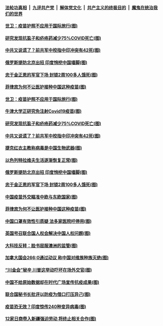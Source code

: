 

####  [法轮功真相](../../../../basic/blob/master/README.md?t=02260601) &nbsp;|&nbsp; [九评共产党](../../../../9ping.md/blob/master/README.md?t=02260601) &nbsp;|&nbsp; [解体党文化](../../../../jtdwh.md/blob/master/README.md?t=02260601)  &nbsp;|&nbsp; [共产主义的终极目的](../../../../gczydzjmd.md/blob/master/README.md?t=02260601) &nbsp;|&nbsp; [魔鬼在统治我们的世界](../../../../mgztzwmdsj.md/blob/master/README.md?t=02260601) 

#### [世卫：疫苗护照不应用于国际旅行(图)](../pages/p9/963721.md?t=02260601) 

#### [研究发现抗虱子和疥疮药减少75%COVID死亡(图)](../pages/p9/963709.md?t=02260601) 

#### [中共又说谎了？前共军中校指中印冲突有42死(图)](../pages/p9/963586.md?t=02260601) 

#### [俄罗斯提防北京出招 印度悄挖中国墙脚(图)](../pages/p9/963577.md?t=02260601) 

#### [忠于金正恩的军官下场 封锁2周100多人饿死(图)](../pages/p9/963491.md?t=02260601) 

#### [菲律宾为何不让医护接种中国这种疫苗(图)](../pages/p9/963482.md?t=02260601) 

#### [世卫：疫苗护照不应用于国际旅行(图)](../pages/p9/963721.md?t=02260601) 

#### [牛津大学正研究免注射Covid19疫苗(图)](../pages/p9/963713.md?t=02260601) 

#### [研究发现抗虱子和疥疮药减少75%COVID死亡(图)](../pages/p9/963709.md?t=02260601) 

#### [中共又说谎了？前共军中校指中印冲突有42死(图)](../pages/p9/963586.md?t=02260601) 

#### [捷克红衣主教称病毒是中国生物武器(图)](../pages/p9/963647.md?t=02260601) 

#### [以色列特拉维夫生活逐渐恢复正常(图)](../pages/p9/963645.md?t=02260601) 

#### [俄罗斯提防北京出招 印度悄挖中国墙脚(图)](../pages/p9/963577.md?t=02260601) 


#### [忠于金正恩的军官下场 封锁2周100多人饿死(图)](../pages/p9/963491.md?t=02260601) 

#### [中国疫苗外交瞄准中欧与东欧国家(图)](../pages/p9/963545.md?t=02260601) 

#### [菲律宾为何不让医护接种中国这种疫苗(图)](../pages/p9/963482.md?t=02260601) 

#### [中国口罩有效性引质疑 法多家医院吁停用(图)](../pages/p9/963536.md?t=02260601) 

#### [英国号召联合国人权会解决中国人权问题(图)](../pages/p9/963513.md?t=02260601) 

#### [大科技反转：脸书屈服澳洲的监管(图)](../pages/p9/963506.md?t=02260601) 

#### [加拿大国会266:0通过动议 称中国对维族种族灭绝(图)](../pages/p9/963447.md?t=02260601) 

#### [“川金会”秘辛 川普这举动吓坏在场外交官(图)](../pages/p9/963367.md?t=02260601) 

#### [中国不给原始数据却在时代广场宣传抗疫成果(图)](../pages/p9/963418.md?t=02260601) 

#### [联合国秘书长批评以防疫为借口打压异己(图)](../pages/p9/963416.md?t=02260601) 

#### [疫苗恐无效？印度惊传240种变异病毒(图)](../pages/p9/963366.md?t=02260601) 

#### [12家日商卷入新疆强迫劳动 将终止相关合作(图)](../pages/p9/963390.md?t=02260601) 

